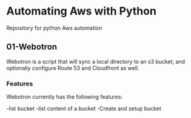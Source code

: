 # Automating Aws with Python
Repository for python Aws automation

## 01-Webotron

Webotron is a script that will sync a local directory to an s3 bucket, and optionally configure Route 53 and Cloudfront as well.

### Features

Webotron currently has the following features:

-list bucket
-list content of a bucket
-Create and setup bucket 
